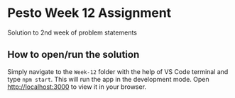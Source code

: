 # Pesto Week 12 Assignment

Solution to 2nd week of problem statements

## How to open/run the solution

Simply navigate to the `Week-12` folder with the help of VS Code terminal and type `npm start`. This will run the app in the development mode. Open [http://localhost:3000](http://localhost:3000) to view it in your browser.
